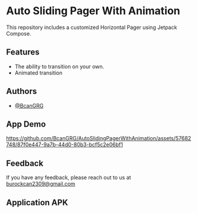 
# Auto Sliding Pager With Animation

This repository includes a customized Horizontal Pager using Jetpack Compose.


## Features
- The ability to transition on your own.
- Animated transition

## Authors

- [@BcanGRG](https://www.github.com/BcanGRG)

## App Demo
https://github.com/BcanGRG/AutoSlidingPagerWithAnimation/assets/57682748/87f0e447-9a7b-44d0-80b3-bcf5c2e06bf1

## Feedback

If you have any feedback, please reach out to us at burockcan2309@gmail.com


## Application APK






